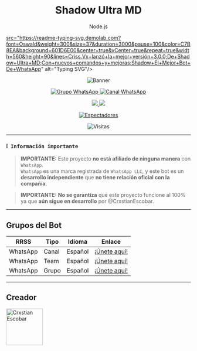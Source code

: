 
<h1 align="center">Shadow Ultra MD</h1>
<p align="center">Node.js</p>

<a href="https://git.io/typing-svg">
  <img

src="https://readme-typing-svg.demolab.com?font=Oswald&weight=300&size=37&duration=3000&pause=100&color=C7B8EA&background=601D6E00&center=true&vCenter=true&repeat=true&width=560&height=90&lines=Criss.Vx+lanzó+la+mejor+versión+3.0.0;De+Shadow+Ultra+MD;Con+nuevos+comandos+y+mejoras;Shadow+El+Mejor+Bot+De+WhatsApp" alt="Typing SVG"/>
</a>

<p align="center">
  <img src="https://files.catbox.moe/e4qg5o.jpg" alt="Banner" />
</p>

<p align="center">
  <a href="https://chat.whatsapp.com/GqKwwoV2JJaJDP2SL7SddX">
    <img src="https://img.shields.io/badge/WhatsApp%20grupo-25D366?style=for-the-badge&logo=whatsapp&logoColor=white" alt="Grupo WhatsApp"/>
  </a>
  <a href="https://whatsapp.com/channel/0029VaJxgcB0bIdvuOwKTM2Y">
    <img src="https://img.shields.io/badge/WhatsApp%20channel-25D366?style=for-the-badge&logo=whatsapp&logoColor=white" alt="Canal WhatsApp"/>
  </a>
</p>

<p align="center">
  <a href="https://api.whatsapp.com/send/?phone=+51927238856&text=Hola%20soporte%20de%20Shadow%20Bot&type=phone_number&app_absent=0" target="_blank">
    <img src="https://img.shields.io/badge/Whatsapp-30302f?style=flat&logo=whatsapp" />
  </a>
  <a href="http://www.instagram.com/usxr.crxxs" target="_blank">
    <img src="https://img.shields.io/badge/Instagram-30302f?style=flat&logo=instagram" />
  </a>
</p>

<p align="center">
  <a href="https://github.com/CrxstianEscobar/ShadowUltra-MD/watchers">
    <img title="Espectadores" src="https://img.shields.io/github/watchers/CrxstianEscobar/ShadowUltra-MD?label=Espectadores&style=social" />
  </a>
</p>

<p align="center">
  <img src="https://profile-counter.glitch.me/ShadowUltra-MD/count.svg" alt="Visitas" />
</p>

---

### **`❕ Información importante`**

> **IMPORTANTE:** Este proyecto **no está afiliado de ninguna manera** con `WhatsApp`.\
> `WhatsApp` es una marca registrada de `WhatsApp LLC`, y este bot es un **desarrollo independiente** que **no tiene relación oficial con la compañía**.

> **IMPORTANTE:** **No se garantiza** que este proyecto funcione al 100% ya que **aún sigue en desarrollo** por @CrxstianEscobar.

---

## Grupos del Bot

| RRSS      | Tipo   | Idioma  | Enlace |
|-----------|--------|---------|--------|
| WhatsApp  | Canal  | Español | [¡Únete aquí!](https://whatsapp.com/channel/0029VauTE8AHltY1muYir31n) |
| WhatsApp  | Team   | Español | [¡Únete aquí!](https://whatsapp.com/channel/0029Vafxnat8qIzxOjUrwP41) |
| WhatsApp  | Grupo  | Español | [¡Únete aquí!](https://chat.whatsapp.com/FCS6htvAmlT7nq006lxU4I) |

---

## Creador

<a href="https://github.com/CrxstianEscobar">
  <img src="https://files.catbox.moe/0110im.png" width="100px" alt="Crxstian Escobar"/>
</a>